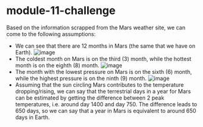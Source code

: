 # module-11-challenge

Based on the information scrapped from the Mars weather site, we can come to the following assumptions:
- We can see that there are 12 months in Mars (the same that we have on Earth).
![image](https://user-images.githubusercontent.com/49009377/222336575-a69fbbca-7a08-45bd-b052-f576c073cdd7.png)
- The coldest month on Mars is on the third (3) month, while the hottest month is on the eighth (8) month.
![image](https://user-images.githubusercontent.com/49009377/222336558-824024d5-7e20-40dc-a84c-f331bbf10d12.png)
- The month with the lowest pressure on Mars is on the sixth (6) month, while the highest pressure is on the ninth (9) month.
![image](https://user-images.githubusercontent.com/49009377/222336513-8d8988ca-59a8-4e0c-a11f-4cf88766e071.png)
- Assuming that the sun circling Mars contributes to the temperature dropping/rising, we can say that the terrestrial days in a year for Mars can be estimated by getting the difference between 2 peak temperatures, i.e. around day 1400 and day 750. The difference leads to 650 days, so we can say that a year in Mars is equivalent to around 650 days in Earth.

